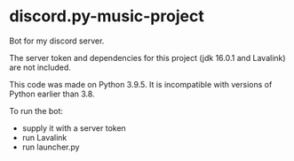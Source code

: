 # discord.py-music-project
Bot for my discord server.

The server token and dependencies for this project (jdk 16.0.1 and Lavalink) are not included.

This code was made on Python 3.9.5. It is incompatible with versions of Python earlier than 3.8.

To run the bot:
 - supply it with a server token
 - run Lavalink
 - run launcher.py
